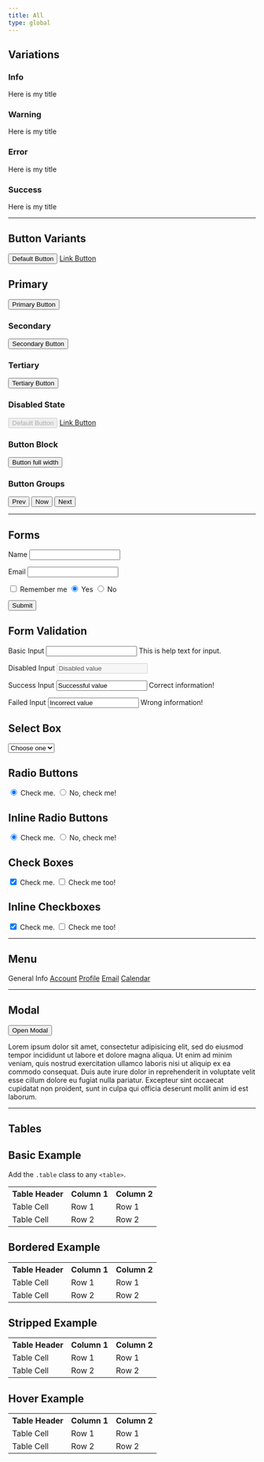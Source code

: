 ```yaml
---
title: All
type: global
---
```


## Variations

### Info

<section class="alert -has-info">
  <p>Here is my title</p>
</section>

### Warning

<section class="alert -has-warning">
  <p>Here is my title</p>
</section>

### Error

<section class="alert -has-error">
  <p>Here is my title</p>
</section>

### Success

<section class="alert -has-success">
  <p>Here is my title</p>
</section>

---

## Button Variants

<button type="button" class="button -default">Default Button</button>
<a href="javascript:;" class="button -default">Link Button</a>

## Primary

<button type="button" class="button -primary">Primary Button</button>

### Secondary

<button type="button" class="button -secondary">Secondary Button</button>

### Tertiary

<button type="button" class="button -tertiary">Tertiary Button</button>

### Disabled State

<button type="button" class="button -default" disabled>Default Button</button>
<a href="javascript:;" class="button -default -is-disabled">Link Button</a>

### Button Block

<button type="button" class="button -default -full">Button full width</button>

### Button Groups

<section class="control-group">
  <button class="button -tertiary">Prev</button>
  <button class="button -tertiary">Now</button>
  <button class="button -tertiary">Next</button>
</section>

---

## Forms

<form class="form">
  <label class="label" for="name">Name</label>
  <input class="input" type="text" id="name" >

  <label class="label" for="email">Email</label>
  <input class="input" type="email" id="email" value="">

  <label class="check">
    <input class="action" type="checkbox" id="remember"/> Remember me
  </label>

  <label class="radio">
    <input class="action" type="radio" name="radio" id="yes" checked/> Yes
  </label>
  <label class="radio">
    <input class="action" type="radio" name="radio" id="no" /> No
  </label>

  <button class="button -primary" type="submit" role="button">Submit</button>
</form>

## Form Validation

<form class="form">
  <!-- Basic input -->
  <label class="label">Basic Input</label>
  <input class="input" type="text" />
  <span class="help-text">This is help text for input.</span>

  <!-- Disabled input -->
  <label class="label">Disabled Input</label>
  <input class="input" disabled type="text" value="Disabled value">

  <!-- Success input -->
  <label class="label">Success Input</label>
  <input class="input -has-success" type="text" value="Successful value">
  <span class="help-text -has-success">Correct information!</span>

  <!-- Success input -->
  <label class="label">Failed Input</label>
  <input class="input -has-error" type="text" value="Incorrect value">
  <span class="help-text -has-error">Wrong information!</span>
</form>

## Select Box

<form class="form">
  <select class="select">
    <option>Choose one</option>
    <option>This</option>
    <option>That</option>
    <option>Those</option>
    <option>Other</option>
  </select>
</form>

## Radio Buttons

<form class="form">
  <label class="radio">
    <input class="action" type="radio" name="name" checked> Check me.
  </label>
  <label class="radio">
    <input class="action" type="radio" name="name"> No, check me!
  </label>
</form>

## Inline Radio Buttons

<form class="form -inline">
  <label class="radio">
    <input class="action" type="radio" name="name" checked> Check me.
  </label>
  <label class="radio">
    <input class="action" type="radio" name="name"> No, check me!
  </label>
</form>

## Check Boxes

<form class="form">
  <label class="check">
    <input class="action" type="checkbox" name="name" checked> Check me.
  </label>
  <label class="check">
    <input class="action" type="checkbox" name="name"> Check me too!
  </label>
</form>

## Inline Checkboxes

<form class="form -inline">
  <label class="check">
    <input class="action" type="checkbox" name="name" checked> Check me.
  </label>
  <label class="check">
    <input class="action" type="checkbox" name="name"> Check me too!
  </label>
</form>

---

## Menu

<nav class="menu">
  <span class="title">General Info</span>
  <a class="item" href="javascript:;">Account</a>
  <a class="item" href="javascript:;">Profile</a>
  <a class="item -is-active" href="javascript:;">Email</a>
  <a class="item" href="javascript:;">Calendar</a>
</nav>

---

## Modal

<button class="button -primary" data-modal="modalContent">Open Modal</button>

<div class="modal-content" id="modalContent">
  <p>Lorem ipsum dolor sit amet, consectetur adipisicing elit, sed do eiusmod tempor incididunt ut labore et dolore magna aliqua. Ut enim ad minim veniam, quis nostrud exercitation ullamco laboris nisi ut aliquip ex ea commodo consequat. Duis aute irure dolor in reprehenderit in voluptate velit esse cillum dolore eu fugiat nulla pariatur. Excepteur sint occaecat cupidatat non proident, sunt in culpa qui officia deserunt mollit anim id est laborum.</p>
</div>

<script src="{{ "/js/modal.js" | prepend: site.baseurl }}"></script>
<script>
  var modal = new Modal();
  modal.trigger();
</script>

---

## Tables

## Basic Example

Add the `.table` class to any `<table>`.

<table class="table">
  <tr>
    <th>Table Header</th>
    <th>Column 1</th>
    <th>Column 2</th>
  </tr>
  <tr>
    <td>Table Cell</td>
    <td>Row 1</td>
    <td>Row 1</td>
  </tr>
  <tr>
    <td>Table Cell</td>
    <td>Row 2</td>
    <td>Row 2</td>
  </tr>
</table>

## Bordered Example

<table class="table -bordered">
   <tr>
    <th>Table Header</th>
    <th>Column 1</th>
    <th>Column 2</th>
  </tr>
  <tr>
    <td>Table Cell</td>
    <td>Row 1</td>
    <td>Row 1</td>
  </tr>
  <tr>
    <td>Table Cell</td>
    <td>Row 2</td>
    <td>Row 2</td>
  </tr>
</table>

## Stripped Example

<table class="table -stripped">
  <tr>
    <th>Table Header</th>
    <th>Column 1</th>
    <th>Column 2</th>
  </tr>
  <tr>
    <td>Table Cell</td>
    <td>Row 1</td>
    <td>Row 1</td>
  </tr>
  <tr>
    <td>Table Cell</td>
    <td>Row 2</td>
    <td>Row 2</td>
  </tr>
</table>

## Hover Example

<table class="table -hover">
  <tr>
    <th>Table Header</th>
    <th>Column 1</th>
    <th>Column 2</th>
  </tr>
  <tr>
    <td>Table Cell</td>
    <td>Row 1</td>
    <td>Row 1</td>
  </tr>
  <tr>
    <td>Table Cell</td>
    <td>Row 2</td>
    <td>Row 2</td>
  </tr>
</table>
